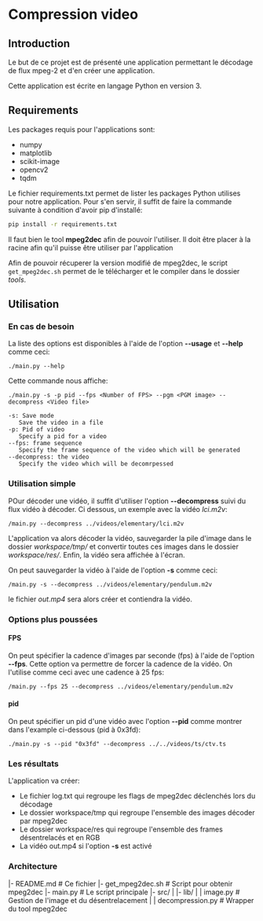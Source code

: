 # Compression video

## Introduction

Le but de ce projet est de présenté une application permettant le décodage de flux mpeg-2
et d'en créer une application.

Cette application est écrite en langage Python en version 3.


## Requirements

Les packages requis pour l'applications sont:
* numpy
* matplotlib
* scikit-image
* opencv2
* tqdm

Le fichier requirements.txt permet de lister les packages Python utilises pour notre application.
Pour s'en servir, il suffit de faire la commande suivante à condition d'avoir pip d'installé:

```bash
pip install -r requirements.txt
```

Il faut bien le tool **mpeg2dec** afin de pouvoir l'utiliser. Il doit être placer
à la racine afin qu'il puisse être utiliser par l'application

Afin de pouvoir récuperer la version modifié de mpeg2dec, le script `get_mpeg2dec.sh` permet de le télécharger et le compiler dans le dossier *tools*.

## Utilisation

### En cas de besoin

La liste des options est disponibles à l'aide de l'option **--usage** et **--help** comme ceci:
```
./main.py --help
```

Cette commande nous affiche:

```
./main.py -s -p pid --fps <Number of FPS> --pgm <PGM image> --decompress <Video file>

-s: Save mode
   Save the video in a file
-p: Pid of video
   Specify a pid for a video
--fps: frame sequence
   Specify the frame sequence of the video which will be generated
--decompress: the video
   Specify the video which will be decomrpessed
```

### Utilisation simple

POur décoder une vidéo, il suffit d'utiliser l'option **--decompress** suivi du flux vidéo à décoder. Ci dessous, un exemple avec la vidéo *lci.m2v*:

```
/main.py --decompress ../videos/elementary/lci.m2v
```

L'application va alors décoder la vidéo, sauvegarder la pile d'image dans le dossier *workspace/tmp/* et convertir toutes ces images dans le dossier *workspace/res/*. Enfin, la vidéo sera affichée à l'écran.

On peut sauvegarder la vidéo à l'aide de l'option **-s** comme ceci:

```
/main.py -s --decompress ../videos/elementary/pendulum.m2v
```

le fichier *out.mp4* sera alors créer et contiendra la vidéo.

### Options plus poussées

#### FPS

On peut spécifier la cadence d'images par seconde (fps) à l'aide de l'option **--fps**. Cette option va permettre de forcer la cadence de la vidéo. On l'utilise comme ceci avec une cadence à 25 fps:

```
/main.py --fps 25 --decompress ../videos/elementary/pendulum.m2v
```

#### pid

On peut spécifier un pid d'une vidéo avec l'option **--pid** comme montrer dans l'example ci-dessous (pid à 0x3fd):

```
./main.py -s --pid "0x3fd" --decompress ../../videos/ts/ctv.ts
```

### Les résultats

L'application va créer:
* Le fichier log.txt qui regroupe les flags de mpeg2dec déclenchés lors du décodage
* Le dossier workspace/tmp qui regroupe l'ensemble des images décoder par mpeg2dec
* Le dossier workspace/res qui regroupe l'ensemble des frames désentrelacés et en RGB
* La vidéo out.mp4 si l'option **-s** est activé

### Architecture

|- README.md              # Ce fichier
|- get_mpeg2dec.sh        # Script pour obtenir mpeg2dec
|- main.py                # Le script principale
|- src/
|  |- lib/
|     | image.py          # Gestion de l'image et du désentrelacement
|     | decompression.py  # Wrapper du tool mpeg2dec
